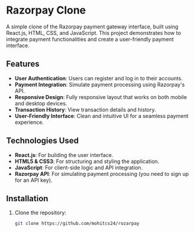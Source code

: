 # Razorpay Clone

A simple clone of the Razorpay payment gateway interface, built using React.js, HTML, CSS, and JavaScript. This project demonstrates how to integrate payment functionalities and create a user-friendly payment interface.

## Features

- **User Authentication**: Users can register and log in to their accounts.
- **Payment Integration**: Simulate payment processing using Razorpay's API.
- **Responsive Design**: Fully responsive layout that works on both mobile and desktop devices.
- **Transaction History**: View transaction details and history.
- **User-Friendly Interface**: Clean and intuitive UI for a seamless payment experience.

## Technologies Used

- **React.js**: For building the user interface.
- **HTML5 & CSS3**: For structuring and styling the application.
- **JavaScript**: For client-side logic and API integration.
- **Razorpay API**: For simulating payment processing (you need to sign up for an API key).

## Installation

1. Clone the repository:

   ```bash
   git clone https://github.com/mohitcs24/rozarpay

